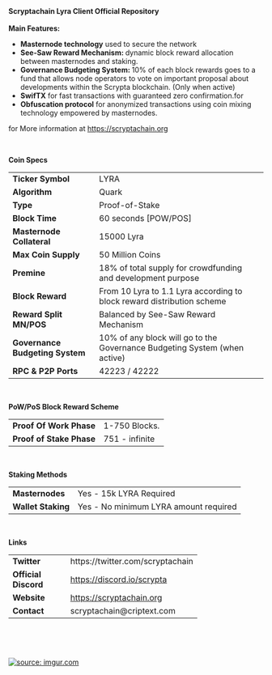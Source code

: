 <p style="text-align: center;">&nbsp;</p>
<p><strong>Scryptachain Lyra Client Official Repository</strong><br /><br /><strong>Main Features:</strong></p>
<ul>
<li><strong>Masternode technology</strong> used to secure the network</li>
<li><strong>See-Saw Reward Mechanism: </strong>dynamic block reward allocation between masternodes and staking.</li>
<li><strong>Governance Budgeting System: </strong>10% of each block rewards goes to a fund that allows node operators to vote on important proposal about developments within the Scrypta blockchain. (Only when active)</li>
<li><strong>SwifTX</strong> for fast transactions with guaranteed zero confirmation.for&nbsp;</li>
<li><strong>Obfuscation protocol</strong> for anonymized transactions using coin mixing technology empowered by masternodes.</li>
</ul>
<p>for More information at <a href="https://scryptachain.org/" target="_blank" rel="noopener">https://scryptachain.org</a></p>
<p>&nbsp;</p>
<p><strong>Coin Specs</strong></p>
<table>
<tbody>
<tr>
<td><strong>Ticker Symbol</strong></td>
<td>LYRA</td>
</tr>
<tr>
<td><strong>Algorithm</strong></td>
<td>Quark</td>
</tr>
<tr>
<td><strong>Type</strong></td>
<td>Proof-of-Stake</td>
</tr>
<tr>
<td><strong>Block Time</strong></td>
<td>60 seconds [POW/POS]</td>
<td>&nbsp;</td>
</tr>
<tr>
<td><strong>Masternode Collateral</strong></td>
<td>15000 Lyra</td>
</tr>
<tr>
<td><strong>Max Coin Supply</strong></td>
<td>50 Million Coins</td>
</tr>
<tr>
<td><strong>Premine</strong></td>
<td>18% of total supply for crowdfunding and development purpose</td>
</tr>
<tr>
<td><strong>Block Reward</strong></td>
<td>From 10 Lyra to 1.1 Lyra according to block reward distribution scheme</td>
</tr>
<tr>
<td><strong>Reward Split MN/POS</strong></td>
<td>Balanced by See-Saw Reward Mechanism</td>
</tr>
<tr>
<td><strong>Governance Budgeting System</strong></td>
<td>10% of any block will go to the Governance Budgeting System (when active)</td>
</tr>
<tr>
<td><strong>RPC &amp; P2P Ports&nbsp;</strong></td>
<td>42223 / 42222</td>
</tr>
</tbody>
</table>
<p>&nbsp;</p>
<p><strong>PoW/PoS Block Reward Scheme</strong></p>
<table>
<tbody>
<tr>
<td><strong>Proof Of Work Phase</strong></td>
<td>1-750 Blocks.</td>
</tr>
<tr>
<td><strong>Proof of Stake Phase</strong></td>
<td>751 - infinite</td>
</tr>
</tbody>
</table>
<p>&nbsp;</p>
<p><strong>Staking Methods</strong></p>
<table>
<tbody>
<tr>
<td><strong>Masternodes</strong></td>
<td>Yes - 15k LYRA Required</td>
</tr>
<tr>
<td><strong>Wallet Staking</strong></td>
<td>Yes - No minimum LYRA amount required</td>
</tr>
</tbody>
</table>
<p>&nbsp;</p>
<p><strong>Links</strong></p>
<table style="width: 373px;">
<tbody>
<tr>
<td style="width: 136px;"><strong>Twitter</strong></td>
<td style="width: 227px;">https://twitter.com/scryptachain</td>
</tr>
<tr>
<td style="width: 136px;"><strong>Official Discord</strong></td>
<td style="width: 227px;"><a href="https://discord.io/scrypta/">https://discord.io/scrypta</a>&nbsp;</td>
</tr>
<tr>
<td style="width: 136px;"><strong>Website</strong></td>
<td style="width: 227px;"><a href="https://scryptachain.org/">https://scryptachain.org</a>&nbsp;</td>
</tr>
<tr>
<td style="width: 136px;"><strong>Contact</strong></td>
<td style="width: 227px;">scryptachain@criptext.com</td>
</tr>
</tbody>
</table>
<p>&nbsp;</p>
<p>&nbsp;</p
<br>
<a href="http://tiny.cc/devbounty"><img src="https://i.imgur.com/Yf2iz8w.png" title="source: imgur.com" /></a>
